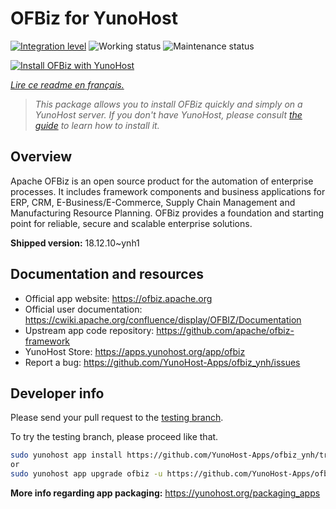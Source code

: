 <!--
N.B.: This README was automatically generated by https://github.com/YunoHost/apps/tree/master/tools/readme_generator
It shall NOT be edited by hand.
-->

# OFBiz for YunoHost

[![Integration level](https://dash.yunohost.org/integration/ofbiz.svg)](https://dash.yunohost.org/appci/app/ofbiz) ![Working status](https://ci-apps.yunohost.org/ci/badges/ofbiz.status.svg) ![Maintenance status](https://ci-apps.yunohost.org/ci/badges/ofbiz.maintain.svg)

[![Install OFBiz with YunoHost](https://install-app.yunohost.org/install-with-yunohost.svg)](https://install-app.yunohost.org/?app=ofbiz)

*[Lire ce readme en français.](./README_fr.md)*

> *This package allows you to install OFBiz quickly and simply on a YunoHost server.
If you don't have YunoHost, please consult [the guide](https://yunohost.org/#/install) to learn how to install it.*

## Overview

Apache OFBiz is an open source product for the automation of enterprise processes. It includes framework components and business applications for ERP, CRM, E-Business/E-Commerce, Supply Chain Management and Manufacturing Resource Planning. OFBiz provides a foundation and starting point for reliable, secure and scalable enterprise solutions. 

**Shipped version:** 18.12.10~ynh1
## Documentation and resources

- Official app website: <https://ofbiz.apache.org>
- Official user documentation: <https://cwiki.apache.org/confluence/display/OFBIZ/Documentation>
- Upstream app code repository: <https://github.com/apache/ofbiz-framework>
- YunoHost Store: <https://apps.yunohost.org/app/ofbiz>
- Report a bug: <https://github.com/YunoHost-Apps/ofbiz_ynh/issues>

## Developer info

Please send your pull request to the [testing branch](https://github.com/YunoHost-Apps/ofbiz_ynh/tree/testing).

To try the testing branch, please proceed like that.

```bash
sudo yunohost app install https://github.com/YunoHost-Apps/ofbiz_ynh/tree/testing --debug
or
sudo yunohost app upgrade ofbiz -u https://github.com/YunoHost-Apps/ofbiz_ynh/tree/testing --debug
```

**More info regarding app packaging:** <https://yunohost.org/packaging_apps>
